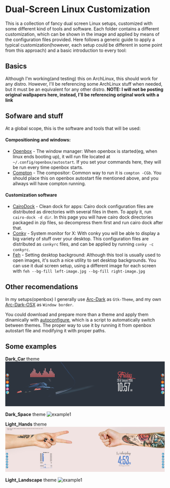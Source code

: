 # Dual-Screen Linux Customization
This is a collection of fancy dual screen Linux setups, customized with some different kind of tools and software. Each folder contains a different customization, which can be shown in the image and applied by means of the configuration files provided. Here follows a generic guide to apply a typical customization(however, each setup could be different in some point from this approach) and a basic introduction to every tool:

## Basics
Although I'm working(and testing) this on ArchLinux, this should work for any distro. However, I'll be referencing some ArchLinux stuff when needed, but it must be an equivalent for any other distro. __NOTE: I will not be posting original wallpapers here, instead, I'll be referencing original work with a link__

## Sofware and stuff
At a global scope, this is the software and tools that will be used:

#### Compositioning and windows:
- [Openbox](https://wiki.archlinux.org/index.php/openbox) - The window manager: When openbox is started(eg, when linux ends booting up), it will run file located at `~/.config/openbox/autostart`. If you set your commands here, they will be run every time openbox starts.
- [Compton](https://wiki.archlinux.org/index.php/Compton) - The compositor: Common way to run it is `compton -CGb`. You should place this on openbox autostart file mentioned above, and you allways will have compton running.

#### Customization software
- [CairoDock](https://wiki.archlinux.org/index.php/Cairo-Dock) - Clean dock for apps: Cairo dock configuration files are distributed as directories with several files in them. To apply it, run `cairo-dock -d dir`. In this page you will have cairo dock directories packaged in zip files, so decompress them first and run cairo dock after that.
- [Conky](https://www.archlinux.org/packages/extra/x86_64/conky/) -  System monitor for X: With conky you will be able to display a big variety of stuff over your desktop. This configuration files are distributed as `conkyrc` files, and can be applied by running `conky -c conkyrc`.
- [Feh](https://wiki.archlinux.org/index.php/feh) - Setting desktop background: Although this tool is usually used to open images, it's such a nice utility to set desktop backgrounds. You can use it dual screen setup, using a different image for each screen with `feh --bg-fill left-image.jpg --bg-fill right-image.jpg`

## Other recomendations
In my setups(openbox) I generally use [Arc-Dark](https://www.archlinux.org/packages/community/any/arc-gtk-theme) as `Gtk-Theme`, and my own [Arc-Dark-OSX](https://github.com/Dr-Noob/Arc-Dark-OSX) as `Window border`.

You could download and prepare more than a theme and apply them dinamically with [autoconfigure](/autoconfigure.sh), which is a script to automatically switch between themes. The proper way to use it by running it from openbox autostart file and modifying it with proper paths.

## Some examples

__Dark_Car__ theme
![example1](Dark_Car/preview.png)

__Dark_Space__ theme
![example1](Dark_Space/preview.gif)

__Light_Hands__ theme
![example1](Light_Hands/preview.png)

__Light_Landscape__ theme
![example1](Light_Landscape/preview.png)
